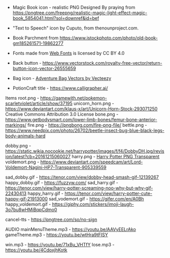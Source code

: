 - Magic Book icon - realistic PNG Designed By praying from https://pngtree.com/freepng/realistic-magic-light-effect-magic-book_5854041.html?sol=downref&id=bef
- "Text to Speech" icon by Cuputo, from thenounproject.com.
- Book Parchment from https://www.istockphoto.com/photo/old-book-gm185261571-19862277 
- <div>Fonts made from <a href="http://www.onlinewebfonts.com">Web Fonts</a> is licensed by CC BY 4.0</div>
- Back button - https://www.vectorstock.com/royalty-free-vector/return-button-icon-vector-26555659
- Bag icon - <a href="https://www.vecteezy.com/free-vector/adventure-bag">Adventure Bag Vectors by Vecteezy</a>

- PotionCraft title - https://www.calligrapher.ai/ 


Items
root.png - https://gamewith.net/pokemon-scarletviolet/article/show/37195
unicorn_horn.png - https://www.deviantart.com/klaus-x/art/Unicorn-Horn-Stock-293071250 Creative Commons Attribution 3.0 License
bone.png - https://www.getbodysmart.com/lower-limb-bones/femur-bone-anterior-markings/ 
fire.png - https://pngbong.com/fire-png-file/
bettle.png - https://www.needpix.com/photo/26702/beetle-insect-bug-blue-black-legs-body-animals-hard

dobby.png - https://static.wikia.nocookie.net/harrypotter/images/f/f4/DobbyDH.jpg/revision/latest?cb=20161215060027 
harry.png - <a href=https://www.pngmart.com/image/130932 target="_blank">Harry Potter PNG Transparent</a>
voldemort.png - https://www.deviantart.com/speedcam/art/Lord-Voldemort-Nagini-HP7-Transparent-905339559

sad_dobby.gif - https://tenor.com/view/dobby-head-smash-gif-12139267
happy_dobby.gif - https://fuzzyw.com/
sad_harry.gif - https://tenor.com/view/harry-potter-screaming-noo-why-but-why-gif-22430413
happy_harry.gif - https://tenor.com/view/harry-potter-cute-happy-gif-21913000
sad_vodemort.gif - https://gifer.com/en/A0Bh
happy_voldemort.gif - https://giphy.com/stickers/imoji-laugh-3o7bu8wHMiBqpCdmo0

cancel-tts - https://pngtree.com/so/no-sign


AUDIO
mainMenuTheme.mp3 - https://youtu.be/AAVyEELrAko
gameTheme.mp3 - https://youtu.be/wtHra9tFISY 
 
win.mp3 - https://youtu.be/71xBu_VHTfY
lose.mp3 - https://youtu.be/4CdoxjhKotk